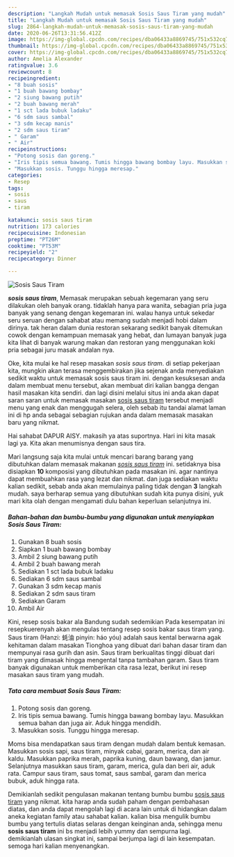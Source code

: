 ```yaml
---
description: "Langkah Mudah untuk memasak Sosis Saus Tiram yang mudah"
title: "Langkah Mudah untuk memasak Sosis Saus Tiram yang mudah"
slug: 2864-langkah-mudah-untuk-memasak-sosis-saus-tiram-yang-mudah
date: 2020-06-26T13:31:56.412Z
image: https://img-global.cpcdn.com/recipes/dba06433a8869745/751x532cq70/sosis-saus-tiram-foto-resep-utama.jpg
thumbnail: https://img-global.cpcdn.com/recipes/dba06433a8869745/751x532cq70/sosis-saus-tiram-foto-resep-utama.jpg
cover: https://img-global.cpcdn.com/recipes/dba06433a8869745/751x532cq70/sosis-saus-tiram-foto-resep-utama.jpg
author: Amelia Alexander
ratingvalue: 3.6
reviewcount: 8
recipeingredient:
- "8 buah sosis"
- "1 buah bawang bombay"
- "2 siung bawang putih"
- "2 buah bawang merah"
- "1 sct lada bubuk ladaku"
- "6 sdm saus sambal"
- "3 sdm kecap manis"
- "2 sdm saus tiram"
- " Garam"
- " Air"
recipeinstructions:
- "Potong sosis dan goreng."
- "Iris tipis semua bawang. Tumis hingga bawang bombay layu. Masukkan semua bahan dan juga air. Aduk hingga mendidih."
- "Masukkan sosis. Tunggu hingga meresap."
categories:
- Resep
tags:
- sosis
- saus
- tiram

katakunci: sosis saus tiram 
nutrition: 173 calories
recipecuisine: Indonesian
preptime: "PT26M"
cooktime: "PT53M"
recipeyield: "2"
recipecategory: Dinner

---
```



![Sosis Saus Tiram](https://img-global.cpcdn.com/recipes/dba06433a8869745/751x532cq70/sosis-saus-tiram-foto-resep-utama.jpg)

<b><i>sosis saus tiram</i></b>, Memasak merupakan sebuah kegemaran yang seru dilakukan oleh banyak orang. tidaklah hanya para wanita, sebagian pria juga banyak yang senang dengan kegemaran ini. walau hanya untuk sekedar seru seruan dengan sahabat atau memang sudah menjadi hobi dalam dirinya. tak heran dalam dunia restoran sekarang sedikit banyak ditemukan cowok dengan kemampuan memasak yang hebat, dan lumayan banyak juga kita lihat di banyak warung makan dan restoran yang menggunakan koki pria sebagai juru masak andalan nya.

Oke, kita mulai ke hal resep masakan <i>sosis saus tiram</i>. di setiap pekerjaan kita, mungkin akan terasa menggembirakan jika sejenak anda menyediakan sedikit waktu untuk memasak sosis saus tiram ini. dengan kesuksesan anda dalam membuat menu tersebut, akan membuat diri kalian bangga dengan hasil masakan kita sendiri. dan lagi disini melalui situs ini anda akan dapat saran saran untuk memasak masakan <u>sosis saus tiram</u> tersebut menjadi menu yang enak dan menggugah selera, oleh sebab itu tandai alamat laman ini di hp anda sebagai sebagian rujukan anda dalam memasak masakan baru yang nikmat.

Hai sahabat DAPUR AISY. makasih ya atas suportnya. Hari ini kita masak lagi ya. Kita akan menumisnya dengan saus tira.


Mari langsung saja kita mulai untuk mencari barang barang yang dibutuhkan dalam memasak makanan <u><i>sosis saus tiram</i></u> ini. setidaknya bisa disiapkan <b>10</b> komposisi yang dibutuhkan pada masakan ini. agar nantinya dapat membuahkan rasa yang lezat dan nikmat. dan juga sediakan waktu kalian sedikit, sebab anda akan memulainya paling tidak dengan <b>3</b> langkah mudah. saya berharap semua yang dibutuhkan sudah kita punya disini, yuk mari kita olah dengan mengamati dulu bahan keperluan selanjutnya ini.

<!--inarticleads1-->

##### Bahan-bahan dan bumbu-bumbu yang digunakan untuk menyiapkan Sosis Saus Tiram:

1. Gunakan 8 buah sosis
1. Siapkan 1 buah bawang bombay
1. Ambil 2 siung bawang putih
1. Ambil 2 buah bawang merah
1. Sediakan 1 sct lada bubuk ladaku
1. Sediakan 6 sdm saus sambal
1. Gunakan 3 sdm kecap manis
1. Sediakan 2 sdm saus tiram
1. Sediakan  Garam
1. Ambil  Air


Kini, resep sosis bakar ala Bandung sudah sedemikian Pada kesempatan ini resepkuerenyah akan mengulas tentang resep sosis bakar saus tiram yang. Saus tiram (Hanzi: 蚝油 pinyin: háo yóu) adalah saus kental berwarna agak kehitaman dalam masakan Tionghoa yang dibuat dari bahan dasar tiram dan mempunyai rasa gurih dan asin. Saus tiram berkualitas tinggi dibuat dari tiram yang dimasak hingga mengental tanpa tambahan garam. Saus tiram banyak digunakan untuk memberikan cita rasa lezat, berikut ini resep masakan saus tiram yang mudah. 

<!--inarticleads2-->

##### Tata cara membuat Sosis Saus Tiram:

1. Potong sosis dan goreng.
1. Iris tipis semua bawang. Tumis hingga bawang bombay layu. Masukkan semua bahan dan juga air. Aduk hingga mendidih.
1. Masukkan sosis. Tunggu hingga meresap.


Moms bisa mendapatkan saus tiram dengan mudah dalam bentuk kemasan. Masukkan sosis sapi, saus tiram, minyak cabai, garam, merica, dan air kaldu. Masukkan paprika merah, paprika kuning, daun bawang, dan jamur. Selanjutnya masukkan saus tiram, garam, merica, gula dan beri air, aduk rata. Campur saus tiram, saus tomat, saus sambal, garam dan merica bubuk, aduk hingga rata. 

Demikianlah sedikit pengulasan makanan tentang bumbu bumbu <u>sosis saus tiram</u> yang nikmat. kita harap anda sudah paham dengan pembahasan diatas, dan anda dapat mengolah lagi di acara lain untuk di hidangkan dalam aneka kegiatan family atau sahabat kalian. kalian bisa mengulik bumbu bumbu yang tertulis diatas selaras dengan keinginan anda, sehingga menu <b>sosis saus tiram</b> ini bs menjadi lebih yummy dan sempurna lagi. demikianlah ulasan singkat ini, sampai berjumpa lagi di lain kesempatan. semoga hari kalian menyenangkan.
